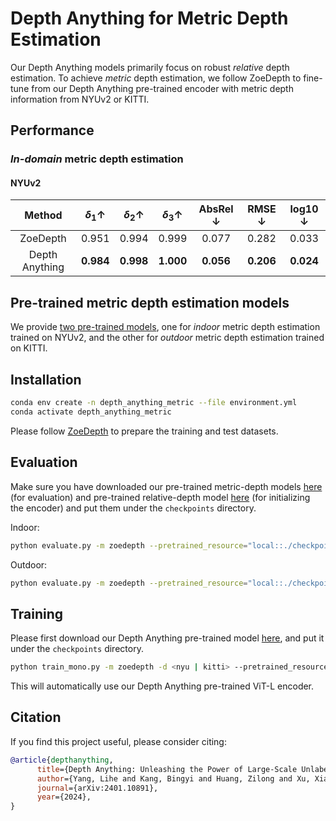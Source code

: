 # Depth Anything for Metric Depth Estimation

Our Depth Anything models primarily focus on robust *relative* depth estimation. To achieve *metric* depth estimation, we follow ZoeDepth to fine-tune from our Depth Anything pre-trained encoder with metric depth information from NYUv2 or KITTI.


## Performance

### *In-domain* metric depth estimation

#### NYUv2

| Method | $\delta_1 \uparrow$ | $\delta_2 \uparrow$ | $\delta_3 \uparrow$ | AbsRel $\downarrow$ | RMSE $\downarrow$ | log10 $\downarrow$ |
|:-:|:-:|:-:|:-:|:-:|:-:|:-:|
| ZoeDepth | 0.951 | 0.994 | 0.999 | 0.077 | 0.282 | 0.033 |
| Depth Anything | **0.984** | **0.998** | **1.000** | **0.056** | **0.206** | **0.024** |




## Pre-trained metric depth estimation models

We provide [two pre-trained models](https://huggingface.co/spaces/LiheYoung/Depth-Anything/tree/main/checkpoints_metric_depth), one for *indoor* metric depth estimation trained on NYUv2, and the other for *outdoor* metric depth estimation trained on KITTI. 

## Installation

```bash
conda env create -n depth_anything_metric --file environment.yml
conda activate depth_anything_metric
```

Please follow [ZoeDepth](https://github.com/isl-org/ZoeDepth) to prepare the training and test datasets.

## Evaluation

Make sure you have downloaded our pre-trained metric-depth models [here](https://huggingface.co/spaces/LiheYoung/Depth-Anything/tree/main/checkpoints_metric_depth) (for evaluation) and pre-trained relative-depth model [here](https://huggingface.co/spaces/LiheYoung/Depth-Anything/blob/main/checkpoints/depth_anything_vitl14.pth) (for initializing the encoder) and put them under the ``checkpoints`` directory.

Indoor:
```bash
python evaluate.py -m zoedepth --pretrained_resource="local::./checkpoints/depth_anything_metric_depth_indoor.pt" -d <nyu | sunrgbd | ibims | hypersim_test>
```

Outdoor:
```bash
python evaluate.py -m zoedepth --pretrained_resource="local::./checkpoints/depth_anything_metric_depth_outdoor.pt" -d <kitti | vkitti2 | diode_outdoor>
```

## Training

Please first download our Depth Anything pre-trained model [here](https://huggingface.co/spaces/LiheYoung/Depth-Anything/blob/main/checkpoints/depth_anything_vitl14.pth), and put it under the ``checkpoints`` directory.

```bash
python train_mono.py -m zoedepth -d <nyu | kitti> --pretrained_resource=""
```

This will automatically use our Depth Anything pre-trained ViT-L encoder.

## Citation

If you find this project useful, please consider citing:

```bibtex
@article{depthanything,
      title={Depth Anything: Unleashing the Power of Large-Scale Unlabeled Data}, 
      author={Yang, Lihe and Kang, Bingyi and Huang, Zilong and Xu, Xiaogang and Feng, Jiashi and Zhao, Hengshuang},
      journal={arXiv:2401.10891},
      year={2024},
}
```
